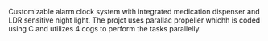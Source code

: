 Customizable alarm clock system with integrated medication dispenser and LDR sensitive night light. The projct uses parallac propeller whichh is coded using C and utilizes 4 cogs to perform the tasks parallelly.
